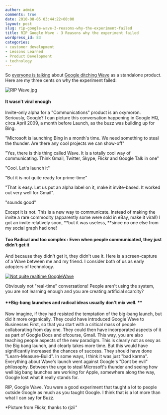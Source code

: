 ```yaml
---
author: admin
comments: true
date: 2010-08-05 03:44:22+00:00
layout: post
slug: rip-google-wave-3-reasons-why-the-experiment-failed
title: RIP Google Wave - 3 Reasons why the experiment failed
wordpress_id: 83
categories:
- customer development
- Lessons Learned
- Product Development
- technology
---
```


So [everyone is talking](http://search.twitter.com/search?q=Google+Wave) about [Google ditching Wave](http://googleblog.blogspot.com/2010/08/update-on-google-wave.html) as a standalone product. Here are my three cents on why the experiment failed:




![RIP Wave.jpg](http://www.startupproductmanager.com/wp-content/uploads/2010/08/RIP-Wave.jpg)




#### **﻿It wasn't viral enough**﻿




Invite-only alpha for a "Communications" product is an oxymoron. Seriously, Google? I can picture this conversation happening in Google HQ, circa April 2009, a month before Launch, as the buzz was building up for Bing.




"Microsoft is launching Bing in a month's time. We need something to steal the thunder. Are there any cool projects we can show-off"




"Yes, there is this thing called Wave. It is a totally cool way of communicating. Think Gmail, Twitter, Skype, Flickr and Google Talk in one"




"Cool. Let's launch it"




"But it is not quite ready for prime-time"




"That is easy. Let us put an alpha label on it, make it invite-based. It worked out very well for Gmail".




"sounds good"




Except it is not. This is a new way to communicate. Instead of making the invite a rare commodity (apparently some were sold in eBay, make it viral!) I got an invite relatively soon, **but it was useless, **since no one else from my social graph had one!




#### **﻿Too Radical and too complex : Even when people communicated, they just didn't get it**




And because they didn't get it, they didn't use it. Here is a screen-capture of a Wave between me and my friend. I consider both of us as early adopters of technology.




[![Not quite realtime GoogleWave](http://farm5.static.flickr.com/4096/4861629939_aaf98102be_b.jpg)](http://www.flickr.com/photos/17697344@N00/4861629939)




Obviously not "real-time" conversations! People aren't using the system, you are not learning enough and you are creating artificial scarcity?




#### **﻿Big-bang launches and radical ideas usually don't mix well. **




Now imagine, if they had resisted the temptation of the big-bang launch, but did it more organically. They could have introduced Google Wave to Businesses First, so that you start with a critical mass of people collaborating from day one. They could then have incorporated aspects of it as part of Google Docs and ofcourse, Gmail. This way, you are also teaching people aspects of the new paradigm. This is clearly not as sexy as the Big bang launch, and clearly takes more time. But this would have significantly increased the chances of success. They should have done "Learn-Measure-Build". ﻿In some ways, I think it was just "bad karma". Everything about Wave's launch went against Google's "Dont be evil" philosophy. Between the urge to steal Microsoft's thunder and seeing how well big bang launches are working for Apple, somewhere along the way, Google lost what it really stands for.




RIP, Google Wave. You were a good experiment that taught a lot to people outside Google as much as you taught Google. I think that is a lot more than what I can say for Buzz.




*Picture from Flickr, thanks to rjzii"




 




### 
